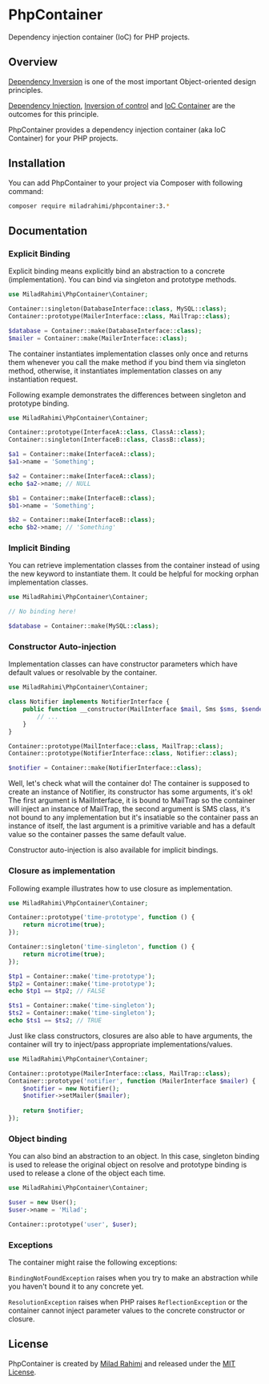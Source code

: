 # PhpContainer
Dependency injection container (IoC) for PHP projects.

## Overview
[Dependency Inversion](https://en.wikipedia.org/wiki/Dependency_inversion_principle) is one of the most important Object-oriented design principles.

[Dependency Injection](https://en.wikipedia.org/wiki/Dependency_injection), [Inversion of control](https://en.wikipedia.org/wiki/Inversion_of_control) and [IoC Container](http://www.codeproject.com/Articles/542752/Dependency-Inversion-Principle-IoC-Container-Depen) are the outcomes for this principle.

PhpContainer provides a dependency injection container (aka IoC Container) for your PHP projects.

## Installation

You can add PhpContainer to your project via Composer with following command:

```bash
composer require miladrahimi/phpcontainer:3.*
```

## Documentation

### Explicit Binding

Explicit binding means explicitly bind an abstraction to a concrete (implementation).
You can bind via singleton and prototype methods.

```php
use MiladRahimi\PhpContainer\Container;

Container::singleton(DatabaseInterface::class, MySQL::class);
Container::prototype(MailerInterface::class, MailTrap::class);

$database = Container::make(DatabaseInterface::class);
$mailer = Container::make(MailerInterface::class);
```

The container instantiates implementation classes only once and returns them whenever you call the make method if you bind them via singleton method, otherwise, it instantiates implementation classes on any instantiation request.

Following example demonstrates the differences between singleton and prototype binding.

```php
use MiladRahimi\PhpContainer\Container;

Container::prototype(InterfaceA::class, ClassA::class);
Container::singleton(InterfaceB::class, ClassB::class);

$a1 = Container::make(InterfaceA::class);
$a1->name = 'Something';

$a2 = Container::make(InterfaceA::class);
echo $a2->name; // NULL

$b1 = Container::make(InterfaceB::class);
$b1->name = 'Something';

$b2 = Container::make(InterfaceB::class);
echo $b2->name; // 'Something'

```

### Implicit Binding

You can retrieve implementation classes from the container instead of using the new keyword to instantiate them. It could be helpful for mocking orphan implementation classes.

```php
use MiladRahimi\PhpContainer\Container;

// No binding here!

$database = Container::make(MySQL::class);
```

### Constructor Auto-injection

Implementation classes can have constructor parameters which have default values or resolvable by the container.

```php
use MiladRahimi\PhpContainer\Container;

class Notifier implements NotifierInterface {
    public function __constructor(MailInterface $mail, Sms $sms, $sender = 'Awesome') {
        // ...
    }
}

Container::prototype(MailInterface::class, MailTrap::class);
Container::prototype(NotifierInterface::class, Notifier::class);

$notifier = Container::make(NotifierInterface::class);
```

Well, let's check what will the container do! The container is supposed to create an instance of Notifier, its constructor has some arguments, it's ok! The first argument is MailInterface, it is bound to MailTrap so the container will inject an instance of MailTrap, the second argument is SMS class, it's not bound to any implementation but it's insatiable so the container pass an instance of itself, the last argument is a primitive variable and has a default value so the container passes the same default value.

Constructor auto-injection is also available for implicit bindings.

### Closure as implementation

Following example illustrates how to use closure as implementation.

```php
use MiladRahimi\PhpContainer\Container;

Container::prototype('time-prototype', function () {
    return microtime(true);
});

Container::singleton('time-singleton', function () {
    return microtime(true);
});

$tp1 = Container::make('time-prototype');
$tp2 = Container::make('time-prototype');
echo $tp1 == $tp2; // FALSE

$ts1 = Container::make('time-singleton');
$ts2 = Container::make('time-singleton');
echo $ts1 == $ts2; // TRUE
```

Just like class constructors, closures are also able to have arguments, the container will try to inject/pass appropriate implementations/values.

```php
use MiladRahimi\PhpContainer\Container;

Container::prototype(MailerInterface::class, MailTrap::class);
Container::prototype('notifier', function (MailerInterface $mailer) {
    $notifier = new Notifier();
    $notifier->setMailer($mailer);
    
    return $notifier;
});
```

### Object binding

You can also bind an abstraction to an object. In this case, singleton binding is used to release the original object on resolve and prototype binding is used to release a clone of the object each time.

```php
use MiladRahimi\PhpContainer\Container;

$user = new User();
$user->name = 'Milad';

Container::prototype('user', $user);
```

### Exceptions

The container might raise the following exceptions:

`BindingNotFoundException` raises when you try to make an abstraction while you haven't bound it to any concrete yet.

`ResolutionException` raises when PHP raises `ReflectionException` or the container cannot inject parameter values to the concrete constructor or closure.

## License

PhpContainer is created by [Milad Rahimi](http://miladrahimi.com) and released under the [MIT License](http://opensource.org/licenses/mit-license.php).
